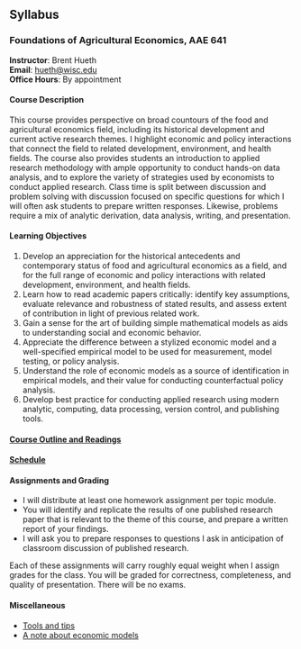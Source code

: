 ## Syllabus

### Foundations of Agricultural Economics, AAE 641

**Instructor**: Brent Hueth  
**Email**: hueth@wisc.edu  
**Office Hours**: By appointment

#### Course Description

This course provides perspective on broad countours of the food and
agricultural economics field, including its historical development and current
active research themes. I highlight economic and policy interactions that
connect the field to related development, environment, and health fields. The
course also provides students an introduction to applied research methodology
with ample opportunity to conduct hands-on data analysis, and to explore the
variety of strategies used by economists to conduct applied research. Class
time is split between discussion and problem solving with discussion focused on
specific questions for which I will often ask students to prepare written
responses. Likewise, problems require a mix of analytic derivation, data
analysis, writing, and presentation.

#### Learning Objectives

1. Develop an appreciation for the historical antecedents and contemporary
   status of food and agricultural economics as a field, and for the full range
   of economic and policy interactions with related development, environment,
   and health fields.
1. Learn how to read academic papers critically: identify key assumptions,
   evaluate relevance and robustness of stated results, and assess extent of
   contribution in light of previous related work.
1. Gain a sense for the art of building simple mathematical models as aids to
   understanding social and economic behavior.
1. Appreciate the difference between a stylized economic model and a
   well-specified empirical model to be used for measurement, model testing,
   or policy analysis.
1. Understand the role of economic models as a source of identification in
   empirical models, and their value for conducting counterfactual policy
   analysis.
1. Develop best practice for conducting applied research using modern
   analytic, computing, data processing, version control, and publishing
   tools.

#### [Course Outline and Readings](http://bhueth.github.io/AEFoundations/course_outline.html)

#### [Schedule](http://bhueth.github.io/AEFoundations/schedule.html)

#### Assignments and Grading

- I will distribute at least one homework assignment per topic module.
- You will identify and replicate the results of one published research paper
  that is relevant to the theme of this course, and prepare a written report of your findings.
- I will ask you to prepare responses to questions I ask in anticipation of
  classroom discussion of published research.

Each of these assignments will carry roughly equal weight when I assign grades
for the class. You will be graded for correctness, completeness, and quality of
presentation. There will be no exams.

#### Miscellaneous

- [Tools and tips](http://bhueth.github.io/AEFoundations/tools_tips.html)
- [A note about economic models](http://bhueth.github.io/AEFoundations/models.html)
